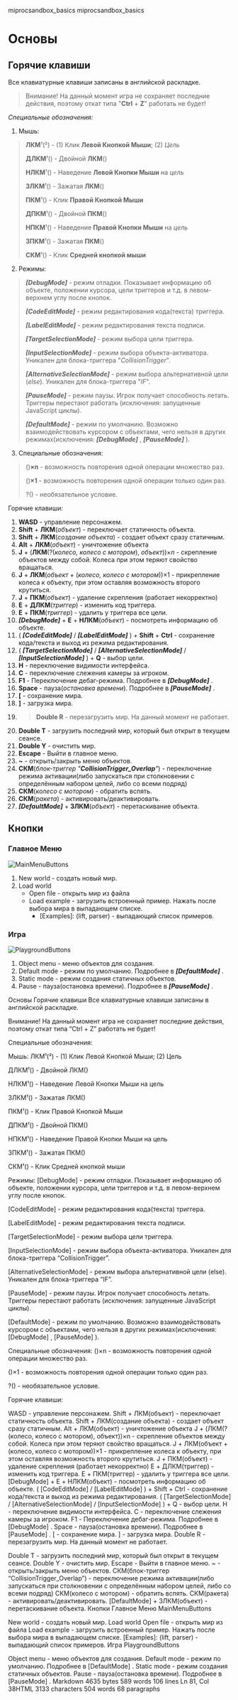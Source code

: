 miprocsandbox_basics
miprocsandbox_basics

# Основы

## Горячие клавиши
Все клавиатурные клавиши записаны в английской раскладке.

> Внимание! На данный момент игра не сохраняет последние действия, поэтому откат типа "**Ctrl** + **Z**" работать не будет!

*Специальные обозначения:*

1) Мышь:

>  **ЛКМ**¹(²) - (1) Клик **Левой Кнопкой Мыши**; (2) *Цель*
>  
>  **ДЛКМ**¹() - Двойной **ЛКМ**()
>  
>  **НЛКМ**¹() - Наведение **Левой Кнопки Мыши** на *цель*
>  
>  **ЗЛКМ**¹() - Зажатая **ЛКМ**()
>  
>  **ПКМ**¹() - Клик **Правой Кнопкой Мыши**
>  
>  **ДПКМ**¹() - Двойной **ПКМ**()
>  
>  **НПКМ**¹() - Наведение **Правой Кнопки Мыши** на *цель*
>  
>  **ЗПКМ**¹() - Зажатая **ПКМ**()
>  
>  **СКМ**¹() - Клик **Средней кнопкой мыши**

2) Режимы:

>  ***[DebugMode]*** - режим отладки. Показывает информацию об объекте, положении курсора, цели триггеров и т.д. в левом-верхнем углу после кнопок.
>  
>  ***[CodeEditMode]*** - режим редактирования кода(текста) триггера.
>  
>  ***[LabelEditMode]*** - режим редактирования текста подписи.
>  
>  ***[TargetSelectionMode]*** - режим выбора цели триггера.
>  
>  ***[InputSelectionMode]*** - режим выбора объекта-активатора. Уникален для блока-триггера "*CollisionTrigger*".
>  
>  ***[AlternativeSelectionMode]*** - режим выбора альтернативной цели (*else*). Уникален для блока-триггера "*IF*".
> 
>  ***[PauseMode]*** - режим паузы. Игрок получает способность летать. Триггеры перестают работать (исключения: запущенные JavaScript циклы).
>  
>  ***[DefaultMode]*** - режим по умолчанию. Возможно взаимодействовать курсором с объектами, чего нельзя в других режимах(исключения: ***[DebugMode]*** , ***[PauseMode]*** ).

3) Специальные обозначения:

> ()**×n** - возможность повторения одной операции множество раз.
> 
> ()**×1** - возможность повторения одной операции только один раз.
> 
> ?() - необязательное условие.


Горячие клавиши:

 1. **WASD** - управление персонажем.
 2. **Shift** + **ЛКМ**(*объект*) - переключает статичность объекта.
 3. **Shift** + **ЛКМ**(*создание объекта*) - создает объект сразу статичным.
 4. **Alt** + **ЛКМ**(*объект*) - уничтожение объекта
 5. **J** + (**ЛКМ**(?(*колесо, колесо с мотором*), *объект*))×*n* - скрепление объектов между собой. Колеса при этом теряют свойство вращаться.
 6. **J** + **ЛКМ**(*объект* + (*колесо, колесо с мотором*))×1 - прикрепление колеса к объекту, при этом оставляя возможность второго крутиться.
 7. **J** + **ПКМ**(*объект*) - удаление скрепления (работает некорректно)
 8. **E** + **ДЛКМ**(*триггер*) - изменить код триггера.
 9. **E** + **ПКМ**(*триггер*) - удалить у триггера все цели.
 10. ***[DebugMode]*** + **E** + **НЛКМ**(*объект*) - посмотреть информацию об объекте.
 11. ( ***[CodeEditMode]*** / ***[LabelEditMode]*** ) + **Shift** + **Ctrl** - сохранение кода/текста и выход из режима редактирования.
 12. ( ***[TargetSelectionMode]*** / ***[AlternativeSelectionMode]*** / ***[InputSelectionMode]*** ) + **Q** - выбор цели.
 13. **H** - переключение видимости интерфейса.
 14. **C** - переключение слежения камеры за игроком.
 15. **F1** - Переключение дебаг-режима. Подробнее в ***[DebugMode]*** .
 16.  **Space** - пауза(*остановка времени*). Подробнее в ***[PauseMode]*** .
 17. **[** - сохранение мира.
 18. **]** - загрузка мира.
 19. > **Double R** - перезагрузить мир. На данный момент не работает.
 20. **Double T** - загрузить последний мир, который был открыт в текущем сеансе.
 21. **Double Y** - очистить мир.
 22. **Escape** - Выйти в главное меню.
 23. **~** - открыть/закрыть меню объектов.
 24. **СКМ**(*блок-триггер "**CollisionTrigger_Overlap**"*) - переключение режима активации(либо запускаться при столкновении с определённым набором целей, либо со всеми подряд)
 25. **СКМ**(*колесо с мотором*) - обратить вспять.
 26. **СКМ**(*ракета*) - активировать/деактивировать.
 27. ***[DefaultMode]*** + **ЗЛКМ**(*объект*) - перетаскивание объекта.

## Кнопки

### Главное Меню
![MainMenuButtons](https://github.com/HAPETU/hapetu.github.io/blob/main/docs/MiprocSandbox/img/MenuButtons.PNG?raw=true)

 1. New world - создать новый мир.
 2. Load world
	 - Open file - открыть мир из файла
	 - Load example - загрузить встроенный пример. Нажать после выбора мира в выпадающем списке.
		 - [Examples]: (lift, parser) - выпадающий список примеров.

### Игра
![PlaygroundButtons](https://github.com/HAPETU/hapetu.github.io/blob/main/docs/MiprocSandbox/img/PlaygroundButtons.PNG?raw=true)

 1. Object menu - меню объектов для создания.
 2. Default mode - режим по умолчанию. Подробнее в ***[DefaultMode]*** .
 3. Static mode - режим создания статичных объектов.
 4. Pause - пауза(остановка времени). Подробнее в ***[PauseMode]*** .

Основы
Горячие клавиши
Все клавиатурные клавиши записаны в английской раскладке.

Внимание! На данный момент игра не сохраняет последние действия, поэтому откат типа “Ctrl + Z” работать не будет!

Специальные обозначения:

Мышь:
ЛКМ¹(²) - (1) Клик Левой Кнопкой Мыши; (2) Цель

ДЛКМ¹() - Двойной ЛКМ()

НЛКМ¹() - Наведение Левой Кнопки Мыши на цель

ЗЛКМ¹() - Зажатая ЛКМ()

ПКМ¹() - Клик Правой Кнопкой Мыши

ДПКМ¹() - Двойной ПКМ()

НПКМ¹() - Наведение Правой Кнопки Мыши на цель

ЗПКМ¹() - Зажатая ПКМ()

СКМ¹() - Клик Средней кнопкой мыши

Режимы:
[DebugMode] - режим отладки. Показывает информацию об объекте, положении курсора, цели триггеров и т.д. в левом-верхнем углу после кнопок.

[CodeEditMode] - режим редактирования кода(текста) триггера.

[LabelEditMode] - режим редактирования текста подписи.

[TargetSelectionMode] - режим выбора цели триггера.

[InputSelectionMode] - режим выбора объекта-активатора. Уникален для блока-триггера “CollisionTrigger”.

[AlternativeSelectionMode] - режим выбора альтернативной цели (else). Уникален для блока-триггера “IF”.

[PauseMode] - режим паузы. Игрок получает способность летать. Триггеры перестают работать (исключения: запущенные JavaScript циклы).

[DefaultMode] - режим по умолчанию. Возможно взаимодействовать курсором с объектами, чего нельзя в других режимах(исключения: [DebugMode] , [PauseMode] ).

Специальные обозначения:
()×n - возможность повторения одной операции множество раз.

()×1 - возможность повторения одной операции только один раз.

?() - необязательное условие.

Горячие клавиши:

WASD - управление персонажем.
Shift + ЛКМ(объект) - переключает статичность объекта.
Shift + ЛКМ(создание объекта) - создает объект сразу статичным.
Alt + ЛКМ(объект) - уничтожение объекта
J + (ЛКМ(?(колесо, колесо с мотором), объект))×n - скрепление объектов между собой. Колеса при этом теряют свойство вращаться.
J + ЛКМ(объект + (колесо, колесо с мотором))×1 - прикрепление колеса к объекту, при этом оставляя возможность второго крутиться.
J + ПКМ(объект) - удаление скрепления (работает некорректно)
E + ДЛКМ(триггер) - изменить код триггера.
E + ПКМ(триггер) - удалить у триггера все цели.
[DebugMode] + E + НЛКМ(объект) - посмотреть информацию об объекте.
( [CodeEditMode] / [LabelEditMode] ) + Shift + Ctrl - сохранение кода/текста и выход из режима редактирования.
( [TargetSelectionMode] / [AlternativeSelectionMode] / [InputSelectionMode] ) + Q - выбор цели.
H - переключение видимости интерфейса.
C - переключение слежения камеры за игроком.
F1 - Переключение дебаг-режима. Подробнее в [DebugMode] .
Space - пауза(остановка времени). Подробнее в [PauseMode] .
[ - сохранение мира.
] - загрузка мира.
Double R - перезагрузить мир. На данный момент не работает.

Double T - загрузить последний мир, который был открыт в текущем сеансе.
Double Y - очистить мир.
Escape - Выйти в главное меню.
~ - открыть/закрыть меню объектов.
СКМ(блок-триггер “CollisionTrigger_Overlap”) - переключение режима активации(либо запускаться при столкновении с определённым набором целей, либо со всеми подряд)
СКМ(колесо с мотором) - обратить вспять.
СКМ(ракета) - активировать/деактивировать.
[DefaultMode] + ЗЛКМ(объект) - перетаскивание объекта.
Кнопки
Главное Меню
MainMenuButtons

New world - создать новый мир.
Load world
Open file - открыть мир из файла
Load example - загрузить встроенный пример. Нажать после выбора мира в выпадающем списке.
[Examples]: (lift, parser) - выпадающий список примеров.
Игра
PlaygroundButtons

Object menu - меню объектов для создания.
Default mode - режим по умолчанию. Подробнее в [DefaultMode] .
Static mode - режим создания статичных объектов.
Pause - пауза(остановка времени). Подробнее в [PauseMode] .
Markdown 4635 bytes 589 words 106 lines Ln 81, Col 38HTML 3133 characters 504 words 68 paragraphs
